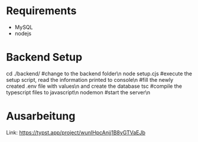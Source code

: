 # Requirements
- MySQL
- nodejs


# Backend Setup
cd ./backend/       #change to the backend folder\n
node setup.cjs      #execute the setup script, read the information printed to console\n
#fill the newly created .env file with values\n and create the database
tsc                 #compile the typescript files to javascript\n
nodemon             #start the server\n

# Ausarbeitung
Link: https://typst.app/project/wunIHpcAnjj1B8yGTVaEJb